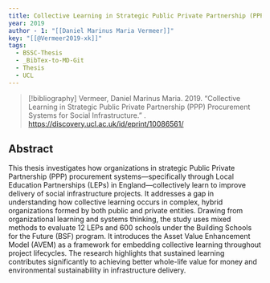 ```yaml
---
title: Collective Learning in Strategic Public Private Partnership (PPP) Procurement Systems for Social Infrastructure
year: 2019
author - 1: "[[Daniel Marinus Maria Vermeer]]"
key: "[[@Vermeer2019-xk]]"
tags:
  - BSSC-Thesis
  - _BibTex-to-MD-Git
  - Thesis
  - UCL
---
```


> [!bibliography]
> Vermeer, Daniel Marinus Maria. 2019. “Collective Learning in Strategic Public Private Partnership (PPP) Procurement Systems for Social Infrastructure.” . https://discovery.ucl.ac.uk/id/eprint/10086561/

## Abstract
This thesis investigates how organizations in strategic Public Private Partnership (PPP) procurement systems—specifically through Local Education Partnerships (LEPs) in England—collectively learn to improve delivery of social infrastructure projects. It addresses a gap in understanding how collective learning occurs in complex, hybrid organizations formed by both public and private entities. Drawing from organizational learning and systems thinking, the study uses mixed methods to evaluate 12 LEPs and 600 schools under the Building Schools for the Future (BSF) program. It introduces the Asset Value Enhancement Model (AVEM) as a framework for embedding collective learning throughout project lifecycles. The research highlights that sustained learning contributes significantly to achieving better whole-life value for money and environmental sustainability in infrastructure delivery.